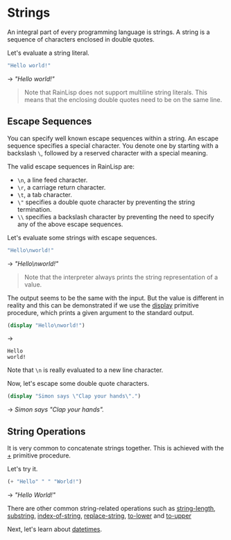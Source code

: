 ﻿# Strings
An integral part of every programming language is strings. A string is a sequence of characters enclosed in double quotes.

Let's evaluate a string literal.

```scheme
"Hello world!"
```
-> *"Hello world!"*

> Note that RainLisp does not support multiline string literals. This means that the
enclosing double quotes need to be on the same line.

## Escape Sequences
You can specify well known escape sequences within a string. An escape sequence specifies
a special character. You denote one by starting with a backslash `\`,
followed by a reserved character with a special meaning.

The valid escape sequences in RainLisp are:
- `\n`, a line feed character.
- `\r`, a carriage return character.
- `\t`, a tab character.
- `\"` specifies a double quote character by preventing the string termination.
- `\\` specifies a backslash character by preventing the need to specify any of the above escape sequences.

Let's evaluate some strings with escape sequences.

```scheme
"Hello\nworld!"
```
-> *"Hello\nworld!"*

> Note that the interpreter always prints the string representation of a value.

The output seems to be the same with the input. But the value is different in reality and this
can be demonstrated if we use the [display](../primitives/display.md) primitive procedure,
which prints a given argument to the standard output.

```scheme
(display "Hello\nworld!")
```
->
```
Hello
world!
```

Note that `\n` is really evaluated to a new line character.

Now, let's escape some double quote characters.

```scheme
(display "Simon says \"Clap your hands\".")
```
-> *Simon says "Clap your hands".*

## String Operations
It is very common to concatenate strings together. This is achieved with the [+](../primitives/plus.md) primitive procedure.

Let's try it.

```scheme
(+ "Hello" " " "World!")
```
-> *"Hello World!"*

There are other common string-related operations such as [string-length](../primitives/string-length.md),
[substring](../primitives/substring.md), [index-of-string](../primitives/index-of-string.md),
[replace-string](../primitives/replace-string.md), [to-lower](../primitives/to-lower.md) and
[to-upper](../primitives/to-upper.md)

Next, let's learn about [datetimes](datetimes.md).
